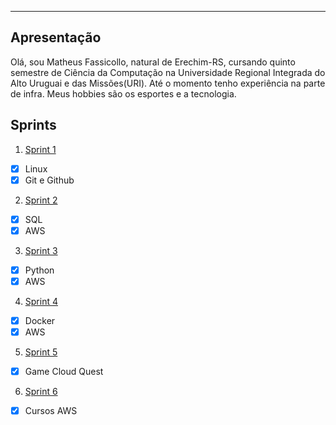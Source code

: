 ___

## Apresentação

Olá, sou Matheus Fassicollo, natural de Erechim-RS, cursando quinto semestre de Ciência da Computação na Universidade Regional Integrada do Alto Uruguai e das Missões(URI). Até o momento tenho experiência na parte de infra. Meus hobbies são os esportes e a tecnologia.

## Sprints 

1. [Sprint 1](Sprint%201/README.md)
- [x] Linux
- [x] Git e Github

2. [Sprint 2](Sprint%202/README.md)
- [x] SQL
- [x] AWS

3. [Sprint 3](Sprint%203/README.md)
- [x] Python
- [x] AWS

4. [Sprint 4](Sprint%204/README.md)
- [x] Docker
- [x] AWS

5. [Sprint 5](Sprint%205/README.md)
- [x] Game Cloud Quest

6. [Sprint 6](Sprint%206/README.md)
- [x] Cursos AWS
